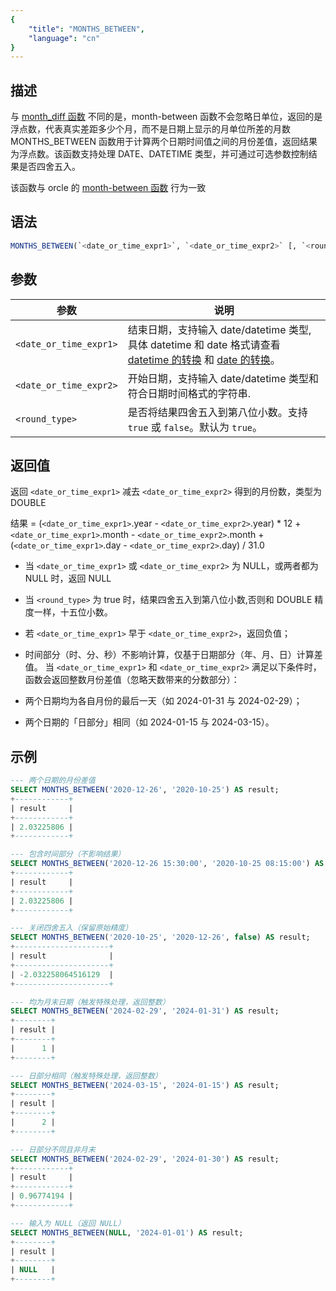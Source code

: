 ```yaml
---
{
    "title": "MONTHS_BETWEEN",
    "language": "cn"
}
---
```


## 描述

与 [month_diff 函数](./month-diff) 不同的是，month-between 函数不会忽略日单位，返回的是浮点数，代表真实差距多少个月，而不是日期上显示的月单位所差的月数
MONTHS_BETWEEN 函数用于计算两个日期时间值之间的月份差值，返回结果为浮点数。该函数支持处理 DATE、DATETIME 类型，并可通过可选参数控制结果是否四舍五入。

该函数与 orcle 的 [month-between 函数](https://docs.oracle.com/cd/E11882_01/olap.112/e23381/row_functions042.htm#OLAXS434) 行为一致

## 语法

```sql
MONTHS_BETWEEN(`<date_or_time_expr1>`, `<date_or_time_expr2>` [, `<round_type>`])
```

## 参数

| 参数         | 说明                                                |
|-------------------|------------------------------------------------------------|
| ``<date_or_time_expr1>``   | 结束日期，支持输入 date/datetime 类型,具体 datetime 和 date 格式请查看 [datetime 的转换](../../../../../current/sql-manual/basic-element/sql-data-types/conversion/datetime-conversion) 和 [date 的转换](../../../../../current/sql-manual/basic-element/sql-data-types/conversion/date-conversion)。     |
| ``<date_or_time_expr2>`` | 开始日期，支持输入 date/datetime 类型和符合日期时间格式的字符串. |
| ``<round_type>`` | 是否将结果四舍五入到第八位小数。支持 `true` 或 `false`。默认为 `true`。 |

## 返回值

返回 `<date_or_time_expr1>` 减去 `<date_or_time_expr2>` 得到的月份数，类型为 DOUBLE

结果 = (`<date_or_time_expr1>`.year - `<date_or_time_expr2>`.year) * 12 + `<date_or_time_expr1>`.month - `<date_or_time_expr2>`.month + (`<date_or_time_expr1>`.day - `<date_or_time_expr2>`.day) / 31.0

- 当 `<date_or_time_expr1>` 或 `<date_or_time_expr2>` 为 NULL，或两者都为 NULL 时，返回 NULL
- 当 `<round_type>` 为 true 时，结果四舍五入到第八位小数,否则和 DOUBLE 精度一样，十五位小数。
- 若 `<date_or_time_expr1>` 早于 `<date_or_time_expr2>`，返回负值；
- 时间部分（时、分、秒）不影响计算，仅基于日期部分（年、月、日）计算差值。
当 `<date_or_time_expr1>` 和 `<date_or_time_expr2>` 满足以下条件时，函数会返回整数月份差值（忽略天数带来的分数部分）：

- 两个日期均为各自月份的最后一天（如 2024-01-31 与 2024-02-29）；
- 两个日期的「日部分」相同（如 2024-01-15 与 2024-03-15）。

## 示例

```sql
--- 两个日期的月份差值
SELECT MONTHS_BETWEEN('2020-12-26', '2020-10-25') AS result;
+------------+
| result     |
+------------+
| 2.03225806 |
+------------+

--- 包含时间部分（不影响结果）
SELECT MONTHS_BETWEEN('2020-12-26 15:30:00', '2020-10-25 08:15:00') AS result;
+------------+
| result     |
+------------+
| 2.03225806 |
+------------+

--- 关闭四舍五入（保留原始精度）
SELECT MONTHS_BETWEEN('2020-10-25', '2020-12-26', false) AS result;
+---------------------+
| result              |
+---------------------+
| -2.032258064516129  |
+---------------------+

--- 均为月末日期（触发特殊处理，返回整数）
SELECT MONTHS_BETWEEN('2024-02-29', '2024-01-31') AS result;
+--------+
| result |
+--------+
|      1 |
+--------+

--- 日部分相同（触发特殊处理，返回整数）
SELECT MONTHS_BETWEEN('2024-03-15', '2024-01-15') AS result;
+--------+
| result |
+--------+
|      2 |
+--------+

--- 日部分不同且非月末
SELECT MONTHS_BETWEEN('2024-02-29', '2024-01-30') AS result;
+------------+
| result     |
+------------+
| 0.96774194 |
+------------+

--- 输入为 NULL（返回 NULL）
SELECT MONTHS_BETWEEN(NULL, '2024-01-01') AS result;
+--------+
| result |
+--------+
| NULL   |
+--------+

```
